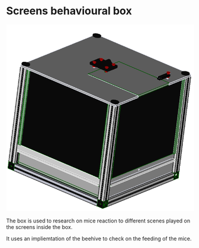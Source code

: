 # Screens behavioural box


![](documentation/images/Final.PNG)


The box is used to research on mice reaction to different scenes played on the screens inside the box.

It uses an impliemtation of the beehive to check on the feeding of the mice.